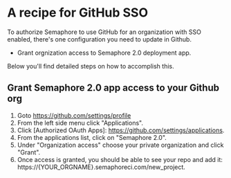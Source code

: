 # A recipe for GitHub SSO

To authorize Semaphore to use GitHub for an organization with SSO enabled, there's one configuration you need to update in Github.

- Grant orgnization access to Semaphore 2.0 deployment app.

Below you'll find detailed steps on how to accomplish this.

## Grant Semaphore 2.0 app access to your Github org
1. Goto https://github.com/settings/profile
2. From the left side menu click "Applications".
3. Click [Authorized OAuth Apps]: https://github.com/settings/applications.
4. From the applications list, click on "Semaphore 2.0".
5. Under "Organization access" choose your private organization and click "Grant".
6. Once access is granted, you should be able to see your repo and add it: https://{YOUR_ORGNAME}.semaphoreci.com/new_project.
